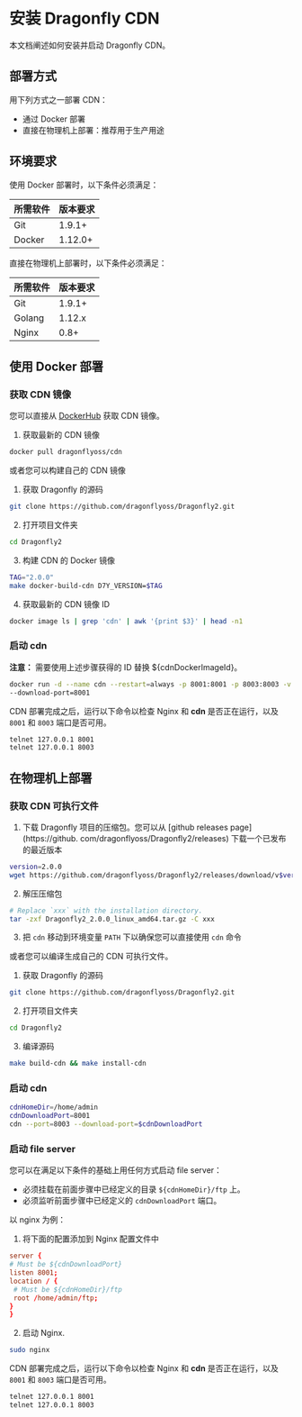 # 安装 Dragonfly CDN

本文档阐述如何安装并启动 Dragonfly CDN。

## 部署方式

用下列方式之一部署 CDN：

- 通过 Docker 部署
- 直接在物理机上部署：推荐用于生产用途

## 环境要求

使用 Docker 部署时，以下条件必须满足：

所需软件 | 版本要求
---|---
Git|1.9.1+
Docker|1.12.0+

直接在物理机上部署时，以下条件必须满足：

所需软件 | 版本要求
---|---
Git|1.9.1+
Golang|1.12.x
Nginx|0.8+

## 使用 Docker 部署

### 获取 CDN 镜像

您可以直接从 [DockerHub](https://hub.docker.com/) 获取 CDN 镜像。

1. 获取最新的 CDN 镜像

```sh
docker pull dragonflyoss/cdn
```

或者您可以构建自己的 CDN 镜像

1. 获取 Dragonfly 的源码

```sh
git clone https://github.com/dragonflyoss/Dragonfly2.git
```

2. 打开项目文件夹

```sh
cd Dragonfly2
```

3. 构建 CDN 的 Docker 镜像

```sh
TAG="2.0.0"
make docker-build-cdn D7Y_VERSION=$TAG
```

4. 获取最新的 CDN 镜像 ID

```sh
docker image ls | grep 'cdn' | awk '{print $3}' | head -n1
```

### 启动 cdn

**注意：** 需要使用上述步骤获得的 ID 替换 ${cdnDockerImageId}。

```sh
docker run -d --name cdn --restart=always -p 8001:8001 -p 8003:8003 -v /home/admin/ftp:/home/admin/ftp ${cdnDockerImageId} 
--download-port=8001
```

CDN 部署完成之后，运行以下命令以检查 Nginx 和 **cdn** 是否正在运行，以及 `8001` 和 `8003` 端口是否可用。

```sh
telnet 127.0.0.1 8001
telnet 127.0.0.1 8003
```

## 在物理机上部署

### 获取 CDN 可执行文件

1. 下载 Dragonfly 项目的压缩包。您可以从 [github releases page](https://github.
   com/dragonflyoss/Dragonfly2/releases) 下载一个已发布的最近版本
   
```sh
version=2.0.0
wget https://github.com/dragonflyoss/Dragonfly2/releases/download/v$version/Dragonfly2_$version_linux_amd64.tar.gz
```

2. 解压压缩包

```bash
# Replace `xxx` with the installation directory.
tar -zxf Dragonfly2_2.0.0_linux_amd64.tar.gz -C xxx
```

3. 把 `cdn` 移动到环境变量 `PATH` 下以确保您可以直接使用 `cdn` 命令

或者您可以编译生成自己的 CDN 可执行文件。

1. 获取 Dragonfly 的源码

```sh
git clone https://github.com/dragonflyoss/Dragonfly2.git
```

2. 打开项目文件夹

```sh
cd Dragonfly2
```

3. 编译源码

```sh
make build-cdn && make install-cdn
```

### 启动 cdn

```sh
cdnHomeDir=/home/admin
cdnDownloadPort=8001
cdn --port=8003 --download-port=$cdnDownloadPort
```

### 启动 file server

您可以在满足以下条件的基础上用任何方式启动 file server：

- 必须挂载在前面步骤中已经定义的目录 `${cdnHomeDir}/ftp` 上。
- 必须监听前面步骤中已经定义的 `cdnDownloadPort` 端口。

以 nginx 为例：

1. 将下面的配置添加到 Nginx 配置文件中

```conf
server {
# Must be ${cdnDownloadPort}
listen 8001;
location / {
 # Must be ${cdnHomeDir}/ftp
 root /home/admin/ftp;
}
}
```

2. 启动 Nginx.

```sh
sudo nginx
```

CDN 部署完成之后，运行以下命令以检查 Nginx 和 **cdn** 是否正在运行，以及 `8001` 和 `8003` 端口是否可用。

```sh
telnet 127.0.0.1 8001
telnet 127.0.0.1 8003
```
